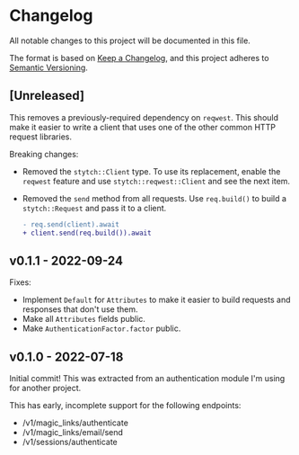 # Changelog

All notable changes to this project will be documented in this file.

The format is based on [Keep a Changelog], and this project adheres to
[Semantic Versioning].

[Keep a Changelog]: https://keepachangelog.com/en/1.0.0/
[Semantic Versioning]: https://semver.org/spec/v2.0.0.html

## [Unreleased]

This removes a previously-required dependency on `reqwest`. This should make it
easier to write a client that uses one of the other common HTTP request
libraries.

Breaking changes:

- Removed the `stytch::Client` type. To use its replacement, enable the
  `reqwest` feature and use `stytch::reqwest::Client` and see the next item.
- Removed the `send` method from all requests. Use `req.build()` to build a
  `stytch::Request` and pass it to a client.

  ```diff
  - req.send(client).await
  + client.send(req.build()).await
  ```

## v0.1.1 - 2022-09-24

Fixes:

- Implement `Default` for `Attributes` to make it easier to build requests and responses that don't use them.
- Make all `Attributes` fields public.
- Make `AuthenticationFactor.factor` public.


## v0.1.0 - 2022-07-18

Initial commit! This was extracted from an authentication module I'm using for
another project.

This has early, incomplete support for the following endpoints:

- /v1/magic_links/authenticate
- /v1/magic_links/email/send
- /v1/sessions/authenticate
